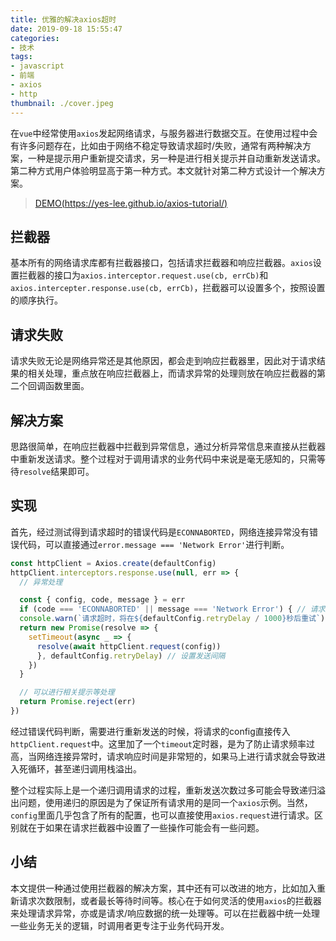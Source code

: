 ```yaml
---
title: 优雅的解决axios超时
date: 2019-09-18 15:55:47
categories:
- 技术
tags:
- javascript
- 前端
- axios
- http
thumbnail: ./cover.jpeg
---
```


在`vue`中经常使用`axios`发起网络请求，与服务器进行数据交互。在使用过程中会有许多问题存在，比如由于网络不稳定导致请求超时/失败，通常有两种解决方案，一种是提示用户重新提交请求，另一种是进行相关提示并自动重新发送请求。第二种方式用户体验明显高于第一种方式。本文就针对第二种方式设计一个解决方案。
<!-- more -->

> [DEMO(https://yes-lee.github.io/axios-tutorial/)](https://yes-lee.github.io/axios-tutorial/)

## 拦截器

基本所有的网络请求库都有拦截器接口，包括请求拦截器和响应拦截器。`axios`设置拦截器的接口为`axios.interceptor.request.use(cb, errCb)`和`axios.intercepter.response.use(cb, errCb)`，拦截器可以设置多个，按照设置的顺序执行。

## 请求失败

请求失败无论是网络异常还是其他原因，都会走到响应拦截器里，因此对于请求结果的相关处理，重点放在响应拦截器上，而请求异常的处理则放在响应拦截器的第二个回调函数里面。

## 解决方案

思路很简单，在响应拦截器中拦截到异常信息，通过分析异常信息来直接从拦截器中重新发送请求。整个过程对于调用请求的业务代码中来说是毫无感知的，只需等待`resolve`结果即可。

## 实现

首先，经过测试得到请求超时的错误代码是`ECONNABORTED`，网络连接异常没有错误代码，可以直接通过`error.message === 'Network Error'`进行判断。

```javascript
const httpClient = Axios.create(defaultConfig)
httpClient.interceptors.response.use(null, err => {
  // 异常处理

  const { config, code, message } = err
  if (code === 'ECONNABORTED' || message === 'Network Error') { // 请求超时
  console.warn(`请求超时，将在${defaultConfig.retryDelay / 1000}秒后重试`)
  return new Promise(resolve => {
    setTimeout(async _ => {
      resolve(await httpClient.request(config))
      }, defaultConfig.retryDelay) // 设置发送间隔
    })
  }

  // 可以进行相关提示等处理
  return Promise.reject(err)
})
```

经过错误代码判断，需要进行重新发送的时候，将请求的config直接传入`httpClient.request`中。这里加了一个`timeout`定时器，是为了防止请求频率过高，当网络连接异常时，请求响应时间是非常短的，如果马上进行请求就会导致进入死循环，甚至递归调用栈溢出。

整个过程实际上是一个递归调用请求的过程，重新发送次数过多可能会导致递归溢出问题，使用递归的原因是为了保证所有请求用的是同一个`axios`示例。当然，`config`里面几乎包含了所有的配置，也可以直接使用`axios.request`进行请求。区别就在于如果在请求拦截器中设置了一些操作可能会有一些问题。

## 小结

本文提供一种通过使用拦截器的解决方案，其中还有可以改进的地方，比如加入重新请求次数限制，或者最长等待时间等。核心在于如何灵活的使用`axios`的拦截器来处理请求异常，亦或是请求/响应数据的统一处理等。可以在拦截器中统一处理一些业务无关的逻辑，时调用者更专注于业务代码开发。
